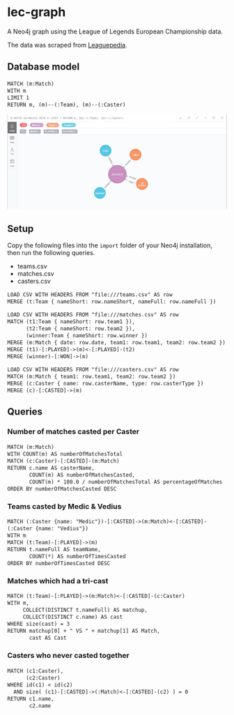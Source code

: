 # lec-graph

A Neo4j graph using the League of Legends European Championship data.

The data was scraped from [Leaguepedia](https://lol.gamepedia.com/League_of_Legends_Esports_Wiki).

## Database model

```
MATCH (m:Match)
WITH m
LIMIT 1
RETURN m, (m)--(:Team), (m)--(:Caster)
```

![Diagem](/img/database-model.png)

## Setup

Copy the following files into the `import` folder of your Neo4j installation, then run the following queries.

- teams.csv
- matches.csv
- casters.csv

```
LOAD CSV WITH HEADERS FROM "file:///teams.csv" AS row
MERGE (t:Team { nameShort: row.nameShort, nameFull: row.nameFull })
```

```
LOAD CSV WITH HEADERS FROM "file:///matches.csv" AS row
MATCH (t1:Team { nameShort: row.team1 }),
      (t2:Team { nameShort: row.team2 }),
      (winner:Team { nameShort: row.winner })
MERGE (m:Match { date: row.date, team1: row.team1, team2: row.team2 })
MERGE (t1)-[:PLAYED]->(m)<-[:PLAYED]-(t2)
MERGE (winner)-[:WON]->(m)
```

```
LOAD CSV WITH HEADERS FROM "file:///casters.csv" AS row
MATCH (m:Match { team1: row.team1, team2: row.team2 })
MERGE (c:Caster { name: row.casterName, type: row.casterType })
MERGE (c)-[:CASTED]->(m)
```

## Queries

### Number of matches casted per Caster

```
MATCH (m:Match)
WITH COUNT(m) AS numberOfMatchesTotal
MATCH (c:Caster)-[:CASTED]-(m:Match)
RETURN c.name AS casterName, 
       COUNT(m) AS numberOfMatchesCasted, 
       COUNT(m) * 100.0 / numberOfMatchesTotal AS percentageOfMatches
ORDER BY numberOfMatchesCasted DESC
```

### Teams casted by Medic & Vedius

```
MATCH (:Caster {name: "Medic"})-[:CASTED]->(m:Match)<-[:CASTED]-(:Caster {name: "Vedius"})
WITH m
MATCH (t:Team)-[:PLAYED]->(m)
RETURN t.nameFull AS teamName, 
       COUNT(*) AS numberOfTimesCasted
ORDER BY numberOfTimesCasted DESC
```

### Matches which had a tri-cast

```
MATCH (t:Team)-[:PLAYED]->(m:Match)<-[:CASTED]-(c:Caster)
WITH m, 
     COLLECT(DISTINCT t.nameFull) AS matchup, 
     COLLECT(DISTINCT c.name) AS cast
WHERE size(cast) = 3
RETURN matchup[0] + " VS " + matchup[1] AS Match,
       cast AS Cast
```

### Casters who never casted together

```
MATCH (c1:Caster),
      (c2:Caster)
WHERE id(c1) < id(c2) 
  AND size( (c1)-[:CASTED]->(:Match)<-[:CASTED]-(c2) ) = 0
RETURN c1.name,
       c2.name
```
